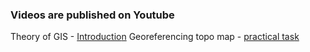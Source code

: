 ### Videos are published on Youtube

Theory of GIS - [Introductio](https://www.youtube.com/)[n](https://youtu.be/UVdADumtEpw)
Georeferencing topo map  - [practical tas](https://www.youtube.com/)[k](https://youtu.be/wuea1v6DJaE)
